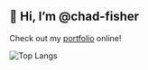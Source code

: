<h2><b>👋 Hi, I’m @chad-fisher</b></h2>

Check out my <a href="https://linktr.ee/chad_fisher" target="_blank">portfolio</a> online!
<!---
chad-fisher/chad-fisher is a ✨ special ✨ repository because its `README.md` (this file) appears on your GitHub profile.
You can click the Preview link to take a look at your changes.
--->

![Top Langs](https://github-readme-stats-git-masterrstaa-rickstaa.vercel.app/api/top-langs/?username=chad-fisher&hide=scss,jupyter%20notebook&layout=compact&theme=calm_pink)
